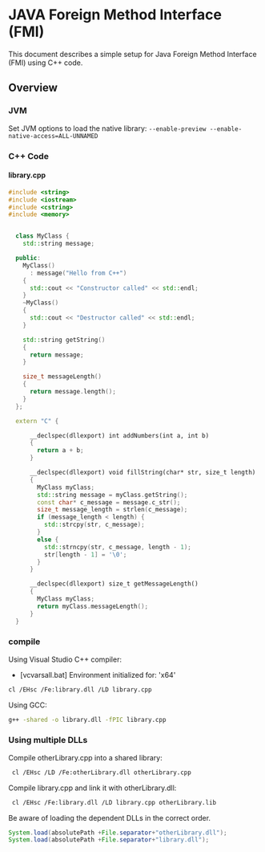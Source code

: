# JAVA Foreign Method Interface (FMI)

This document describes a simple setup for Java Foreign Method Interface (FMI) using C++ code.

## Overview

### JVM

Set JVM options to load the native library:
`--enable-preview --enable-native-access=ALL-UNNAMED`


### C++ Code

#### library.cpp

```C++
#include <string>
#include <iostream>
#include <cstring>
#include <memory>


  class MyClass {
    std::string message;

  public:
    MyClass()
      : message("Hello from C++")
    {
      std::cout << "Constructor called" << std::endl;
    }
    ~MyClass()
    {
      std::cout << "Destructor called" << std::endl;
    }

    std::string getString()
    {
      return message;
    }

    size_t messageLength()
    {
      return message.length();
    }
  };

  extern "C" {

      __declspec(dllexport) int addNumbers(int a, int b)
      {
        return a + b;
      }

      __declspec(dllexport) void fillString(char* str, size_t length)
      {
        MyClass myClass;
        std::string message = myClass.getString();
        const char* c_message = message.c_str();
        size_t message_length = strlen(c_message);
        if (message_length < length) {
          std::strcpy(str, c_message);
        }
        else {
          std::strncpy(str, c_message, length - 1);
          str[length - 1] = '\0';
        }
      }

      __declspec(dllexport) size_t getMessageLength()
      {
        MyClass myClass;
        return myClass.messageLength();
      }
  }
```

### compile

Using Visual Studio C++ compiler:

- [vcvarsall.bat] Environment initialized for: 'x64'

```bash
cl /EHsc /Fe:library.dll /LD library.cpp
 ```
Using GCC:

```bash
g++ -shared -o library.dll -fPIC library.cpp
```

### Using multiple DLLs

Compile otherLibrary.cpp into a shared library:

```Bash
 cl /EHsc /LD /Fe:otherLibrary.dll otherLibrary.cpp
```
Compile library.cpp and link it with otherLibrary.dll:

```Bash
 cl /EHsc /Fe:library.dll /LD library.cpp otherLibrary.lib
```

Be aware of loading the dependent DLLs in the correct order.

```Java
System.load(absolutePath +File.separator+"otherLibrary.dll");
System.load(absolutePath +File.separator+"library.dll");
  ```